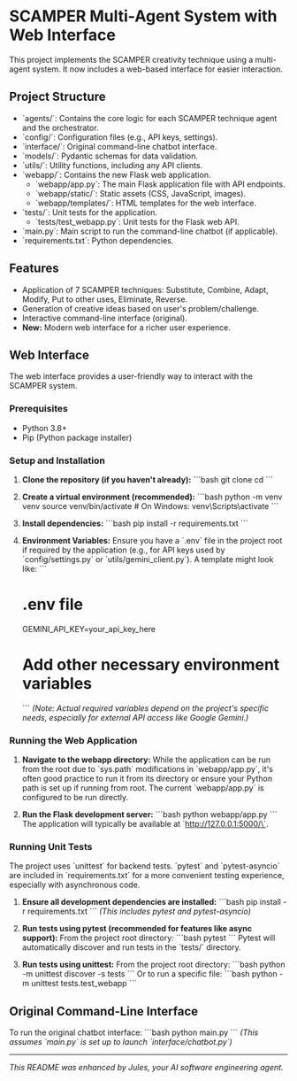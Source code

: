 # SCAMPER Multi-Agent System with Web Interface

This project implements the SCAMPER creativity technique using a multi-agent system. It now includes a web-based interface for easier interaction.

## Project Structure

- \`agents/\`: Contains the core logic for each SCAMPER technique agent and the orchestrator.
- \`config/\`: Configuration files (e.g., API keys, settings).
- \`interface/\`: Original command-line chatbot interface.
- \`models/\`: Pydantic schemas for data validation.
- \`utils/\`: Utility functions, including any API clients.
- \`webapp/\`: Contains the new Flask web application.
  - \`webapp/app.py\`: The main Flask application file with API endpoints.
  - \`webapp/static/\`: Static assets (CSS, JavaScript, images).
  - \`webapp/templates/\`: HTML templates for the web interface.
- \`tests/\`: Unit tests for the application.
  - \`tests/test_webapp.py\`: Unit tests for the Flask web API.
- \`main.py\`: Main script to run the command-line chatbot (if applicable).
- \`requirements.txt\`: Python dependencies.

## Features

- Application of 7 SCAMPER techniques: Substitute, Combine, Adapt, Modify, Put to other uses, Eliminate, Reverse.
- Generation of creative ideas based on user's problem/challenge.
- Interactive command-line interface (original).
- **New:** Modern web interface for a richer user experience.

## Web Interface

The web interface provides a user-friendly way to interact with the SCAMPER system.

### Prerequisites

- Python 3.8+
- Pip (Python package installer)

### Setup and Installation

1.  **Clone the repository (if you haven't already):**
    \`\`\`bash
    git clone <repository-url>
    cd <repository-directory>
    \`\`\`

2.  **Create a virtual environment (recommended):**
    \`\`\`bash
    python -m venv venv
    source venv/bin/activate  # On Windows: venv\Scripts\activate
    \`\`\`

3.  **Install dependencies:**
    \`\`\`bash
    pip install -r requirements.txt
    \`\`\`

4.  **Environment Variables:**
    Ensure you have a \`.env\` file in the project root if required by the application (e.g., for API keys used by \`config/settings.py\` or \`utils/gemini_client.py\`). A template might look like:
    \`\`\`
    # .env file
    GEMINI_API_KEY=your_api_key_here
    # Add other necessary environment variables
    \`\`\`
    *(Note: Actual required variables depend on the project's specific needs, especially for external API access like Google Gemini.)*

### Running the Web Application

1.  **Navigate to the webapp directory:**
    While the application can be run from the root due to \`sys.path\` modifications in \`webapp/app.py\`, it's often good practice to run it from its directory or ensure your Python path is set up if running from root.
    The current \`webapp/app.py\` is configured to be run directly.

2.  **Run the Flask development server:**
    \`\`\`bash
    python webapp/app.py
    \`\`\`
    The application will typically be available at \`http://127.0.0.1:5000/\`.

### Running Unit Tests

The project uses \`unittest\` for backend tests. \`pytest\` and \`pytest-asyncio\` are included in \`requirements.txt\` for a more convenient testing experience, especially with asynchronous code.

1.  **Ensure all development dependencies are installed:**
    \`\`\`bash
    pip install -r requirements.txt
    \`\`\`
    *(This includes pytest and pytest-asyncio)*

2.  **Run tests using pytest (recommended for features like async support):**
    From the project root directory:
    \`\`\`bash
    pytest
    \`\`\`
    Pytest will automatically discover and run tests in the \`tests/\` directory.

3.  **Run tests using unittest:**
    From the project root directory:
    \`\`\`bash
    python -m unittest discover -s tests
    \`\`\`
    Or to run a specific file:
    \`\`\`bash
    python -m unittest tests.test_webapp
    \`\`\`

## Original Command-Line Interface

To run the original chatbot interface:
\`\`\`bash
python main.py
\`\`\`
*(This assumes \`main.py\` is set up to launch \`interface/chatbot.py\`)*

---
*This README was enhanced by Jules, your AI software engineering agent.*
